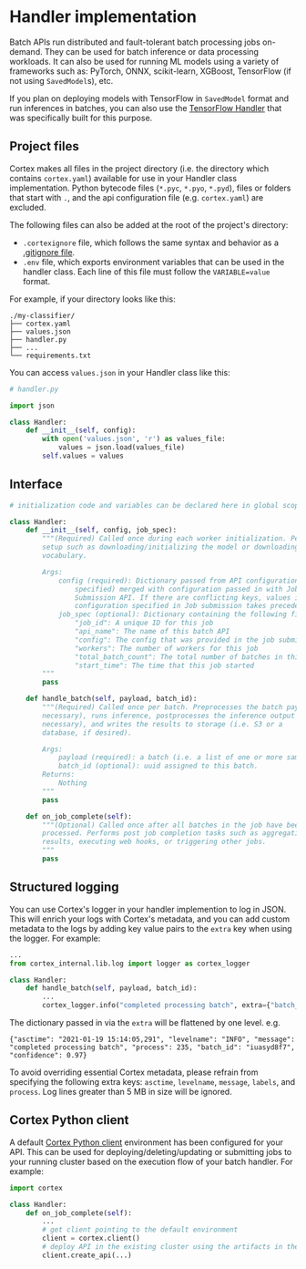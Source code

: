 # Handler implementation

Batch APIs run distributed and fault-tolerant batch processing jobs on-demand. They can be used for batch inference or data processing workloads. It can also be used for running ML models using a variety of frameworks such as: PyTorch, ONNX, scikit-learn, XGBoost, TensorFlow (if not using `SavedModel`s), etc.

If you plan on deploying models with TensorFlow in `SavedModel` format and run inferences in batches, you can also use the [TensorFlow Handler](models.md) that was specifically built for this purpose.

## Project files

Cortex makes all files in the project directory (i.e. the directory which contains `cortex.yaml`) available for use in your Handler class implementation. Python bytecode files (`*.pyc`, `*.pyo`, `*.pyd`), files or folders that start with `.`, and the api configuration file (e.g. `cortex.yaml`) are excluded.

The following files can also be added at the root of the project's directory:

* `.cortexignore` file, which follows the same syntax and behavior as a [.gitignore file](https://git-scm.com/docs/gitignore).
* `.env` file, which exports environment variables that can be used in the handler class. Each line of this file must follow the `VARIABLE=value` format.

For example, if your directory looks like this:

```text
./my-classifier/
├── cortex.yaml
├── values.json
├── handler.py
├── ...
└── requirements.txt
```

You can access `values.json` in your Handler class like this:

```python
# handler.py

import json

class Handler:
    def __init__(self, config):
        with open('values.json', 'r') as values_file:
            values = json.load(values_file)
        self.values = values
```

## Interface

```python
# initialization code and variables can be declared here in global scope

class Handler:
    def __init__(self, config, job_spec):
        """(Required) Called once during each worker initialization. Performs
        setup such as downloading/initializing the model or downloading a
        vocabulary.

        Args:
            config (required): Dictionary passed from API configuration (if
                specified) merged with configuration passed in with Job
                Submission API. If there are conflicting keys, values in
                configuration specified in Job submission takes precedence.
            job_spec (optional): Dictionary containing the following fields:
                "job_id": A unique ID for this job
                "api_name": The name of this batch API
                "config": The config that was provided in the job submission
                "workers": The number of workers for this job
                "total_batch_count": The total number of batches in this job
                "start_time": The time that this job started
        """
        pass

    def handle_batch(self, payload, batch_id):
        """(Required) Called once per batch. Preprocesses the batch payload (if
        necessary), runs inference, postprocesses the inference output (if
        necessary), and writes the results to storage (i.e. S3 or a
        database, if desired).

        Args:
            payload (required): a batch (i.e. a list of one or more samples).
            batch_id (optional): uuid assigned to this batch.
        Returns:
            Nothing
        """
        pass

    def on_job_complete(self):
        """(Optional) Called once after all batches in the job have been
        processed. Performs post job completion tasks such as aggregating
        results, executing web hooks, or triggering other jobs.
        """
        pass
```

## Structured logging

You can use Cortex's logger in your handler implemention to log in JSON. This will enrich your logs with Cortex's metadata, and you can add custom metadata to the logs by adding key value pairs to the `extra` key when using the logger. For example:

```python
...
from cortex_internal.lib.log import logger as cortex_logger

class Handler:
    def handle_batch(self, payload, batch_id):
        ...
        cortex_logger.info("completed processing batch", extra={"batch_id": batch_id, "confidence": confidence})
```

The dictionary passed in via the `extra` will be flattened by one level. e.g.

```text
{"asctime": "2021-01-19 15:14:05,291", "levelname": "INFO", "message": "completed processing batch", "process": 235, "batch_id": "iuasyd8f7", "confidence": 0.97}
```

To avoid overriding essential Cortex metadata, please refrain from specifying the following extra keys: `asctime`, `levelname`, `message`, `labels`, and `process`. Log lines greater than 5 MB in size will be ignored.

## Cortex Python client

A default [Cortex Python client](../../clients/python.md#cortex.client.client) environment has been configured for your API. This can be used for deploying/deleting/updating or submitting jobs to your running cluster based on the execution flow of your batch handler. For example:

```python
import cortex

class Handler:
    def on_job_complete(self):
        ...
        # get client pointing to the default environment
        client = cortex.client()
        # deploy API in the existing cluster using the artifacts in the previous step
        client.create_api(...)
```
